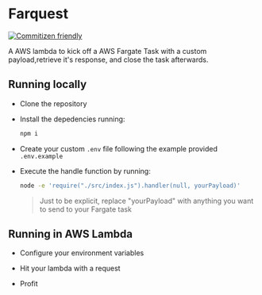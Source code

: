 # Farquest

[![Commitizen friendly](https://img.shields.io/badge/commitizen-friendly-brightgreen.svg)](http://commitizen.github.io/cz-cli/)

A AWS lambda to kick off a AWS Fargate Task with a custom payload,retrieve it's response, and close the task afterwards.

## Running locally

- Clone the repository

- Install the depedencies running:
  
  ```bash
  npm i
  ```

- Create your custom `.env` file following the example provided `.env.example`

- Execute the handle function by running:

    ```bash
    node -e 'require("./src/index.js").handler(null, yourPayload)'
    ```

    > Just to be explicit, replace "yourPayload" with anything you want to send to your Fargate task

## Running in AWS Lambda

- Configure your environment variables

- Hit your lambda with a request

- Profit
